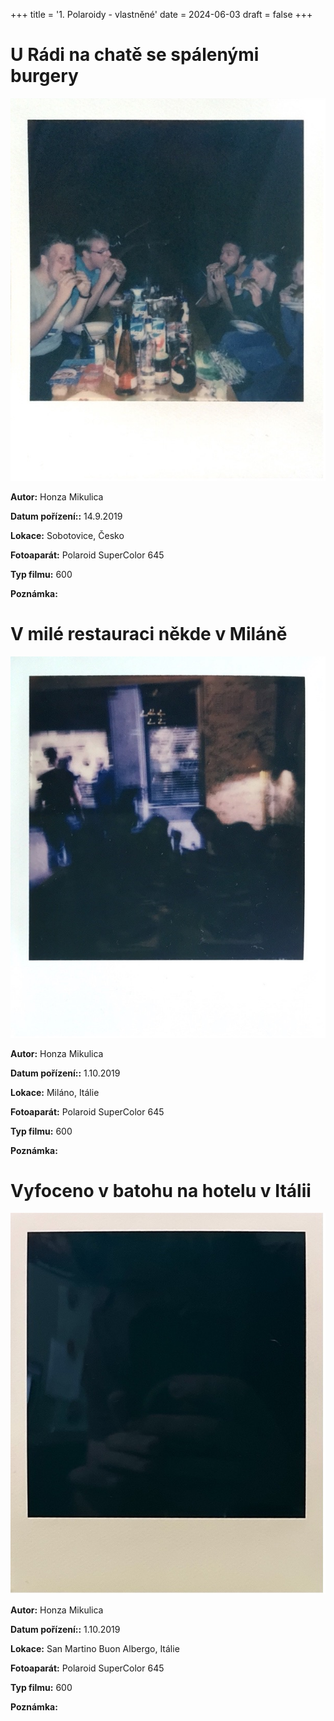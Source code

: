 +++
title = '1. Polaroidy - vlastněné'
date = 2024-06-03
draft = false
+++

# U Rádi na chatě se spálenými burgery

![](a0001.jpg)

**Autor:**	Honza Mikulica
    
**Datum pořízení::** 14.9.2019

**Lokace:**	Sobotovice, Česko 

**Fotoaparát:**	Polaroid SuperColor 645   

**Typ filmu:**	600

    
**Poznámka:**	

# V milé restauraci někde v Miláně

![](a0002.jpg)

**Autor:**	Honza Mikulica
    
**Datum pořízení::** 1.10.2019

**Lokace:**	Miláno, Itálie

**Fotoaparát:**	Polaroid SuperColor 645   

**Typ filmu:**	600

    
**Poznámka:**	

# Vyfoceno v batohu na hotelu v Itálii 

![](a0003.jpg)

**Autor:**	Honza Mikulica
    
**Datum pořízení::** 1.10.2019

**Lokace:**	San Martino Buon Albergo, Itálie

**Fotoaparát:**	Polaroid SuperColor 645   

**Typ filmu:**	600

    
**Poznámka:**	